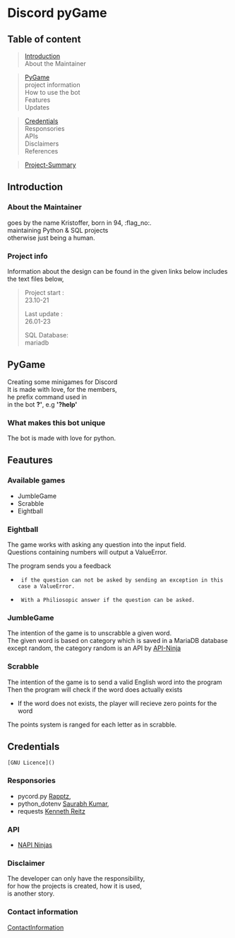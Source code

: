# Discord pyGame

## Table of content

> [Introduction](#introduction)<br>
> About the Maintainer<br>

> [PyGame](#pygame)<br>
> project information<br>
> How to use the bot<br>
> Features<br>
> Updates

> [Credentials](#credentials)<br>
> Responsories<br>
> APIs<br>
> Disclaimers<br>
> References

> [Project-Summary](#project-summary)


## Introduction

### About the Maintainer

goes by the name Kristoffer, born in 94, :flag_no:.<br>
maintaining Python & SQL projects<br>
otherwise just being a human.

### Project info

Information about the design can be found in the given links below
includes the text files below,

> Project start :<br>
>   23.10-21
>
>   Last update :<br>
>   26.01-23
>
>   SQL Database:<br>
>   mariadb

## PyGame

Creating some minigames for Discord<br> 
It is made with love, for the members, <br>
he prefix command used in<br>
in the bot  **?'**, e.g **'?help'**

### What makes this bot unique

The bot is made with love for python.

## Feautures

### Available games

-   JumbleGame
-   Scrabble
-   Eightball

### Eightball

The game works with asking any question into the input field.<br>
Questions containing numbers will output a ValueError.

The program sends you a feedback 

*      if the question can not be asked by sending an exception in this case a ValueError.

*      With a Philiosopic answer if the question can be asked. 

### JumbleGame

The intention of the game is to unscrabble a given word.<br>
The given word is based on category which is saved in a MariaDB database<br>
except random, the category random is an API by [API-Ninja](https://api-ninjas.com/)

### Scrabble

The intention of the game is to send a valid English word into the program<br>
Then the program will check if the word does actually exists

-   If the word does not exists, the player will recieve zero points for the word

The points system is ranged for each letter as in scrabble.


## Credentials

    [GNU Licence]()
### Responsories

-   pycord.py [Rapptz](https://github.com/Rapptz/discord.py),  <br>
-   python_dotenv [Saurabh Kumar](https://github.com/motdotla/dotenv),<br>
-   requests [Kenneth Reitz](https://requests.readthedocs.io/en/latest/)<nt>

### API

-   [NAPI Ninjas](https://api-ninjas.com/)<br>

### Disclaimer

The developer can only have the responsibility,<br>
for how the projects is created, how it is used,<br>
is another story.

### Contact information

[ContactInformation](https://github.com/krigjo25/contactinformation)
